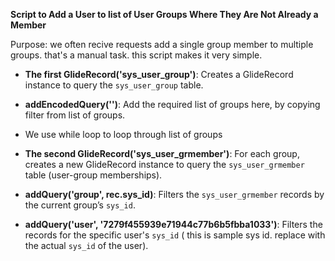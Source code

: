**Script to Add a User to list of User Groups Where They Are Not Already a Member**

Purpose: we often recive requests add a single group member to multiple groups. that's a manual task. this script makes it very simple.

- **The first GlideRecord('sys_user_group')**: Creates a GlideRecord instance to query the `sys_user_group` table.
   
- **addEncodedQuery('')**: Add the required list of groups here, by copying filter from list of groups.

- We use while loop to loop through list of groups

- **The second GlideRecord('sys_user_grmember')**: For each group, creates a new GlideRecord instance to query the `sys_user_grmember` table (user-group memberships).

- **addQuery('group', rec.sys_id)**: Filters the `sys_user_grmember` records by the current group’s `sys_id`.

- **addQuery('user', '7279f455939e71944c77b6b5fbba1033')**: Filters the records for the specific user's `sys_id` ( this is sample sys id. replace with the actual `sys_id` of the user).
